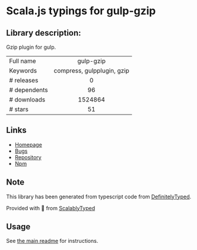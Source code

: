 
# Scala.js typings for gulp-gzip


## Library description:
Gzip plugin for gulp.

|                    |                 |
| ------------------ | :-------------: |
| Full name          | gulp-gzip |
| Keywords           | compress, gulpplugin, gzip |
| # releases         | 0 |
| # dependents       | 96 |
| # downloads        | 1524864 |
| # stars            | 51 |

## Links
- [Homepage](https://github.com/jstuckey/gulp-gzip/)
- [Bugs](https://github.com/jstuckey/gulp-gzip/issues)
- [Repository](https://github.com/jstuckey/gulp-gzip)
- [Npm](https://www.npmjs.com/package/gulp-gzip)
    


## Note
This library has been generated from typescript code from [DefinitelyTyped](https://definitelytyped.org).

Provided with :purple_heart: from [ScalablyTyped](https://github.com/oyvindberg/ScalablyTyped)

## Usage
See [the main readme](../../readme.md) for instructions.


